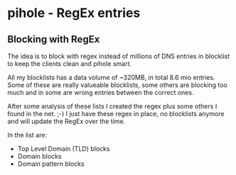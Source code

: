 # pihole - RegEx entries
## Blocking with RegEx
The idea is to block with regex instead of millions of DNS entries in blocklist to keep the clients clean and pihole smart.

All my blocklists has a data volume of ~320MB, in total 8.6 mio entries. Some of these are really valueable blocklists,
some others are blocking too much and in some are wrong entries between the correct ones.

After some analysis of these lists I created the regex plus some others I found in the net.  ;-)
I just have these regex in place, no blocklists anymore and will update the RegEx over the time.

In the list are:
- Top Level Domain (TLD) blocks
- Domain blocks
- Domain pattern blocks

